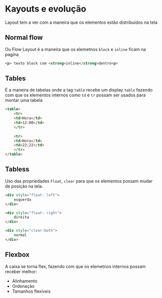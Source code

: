 # Kayouts e evolução 

Layout tem a ver com a maneira que os elementos estão distribuidos na tela 

## Normal flow

Ou Flow Layout é a maneira que os elemetnos `block` e `inline` ficam na pagina

```html
<p> texto block com <strong>inline</strong>dentro<p>
```

## Tables 

É a maneira de tabelas onde a tag `table` recebe um display `table`
fazendo com que os elementos internos como `td` e `tr` possam
ser usados para montar uma tabela 

``` html
<table>
    <tr>
    <td>Hora</td>
    <td>12:00</td>
    </tr>
    
    <tr>
    <td>Hora</td>
    <td>22:22</td>
    </tr>
</table>

```

## Tabless

Uso das propriedades `Float`, `clear` para que os elementos possam mudar de posição na tela.

``` html
<div style="float: left">
    esquerda
</div>

<div style="float: right">
    direita
</div>

<div style="clear:both">
    normal
</div>
```

## Flexbox 

A caixa se torna flex, fazendo com que os elemetnos internos possam receber melhor:

- Alinhamento
- Ordenação
- Tamanhos flexiveis


